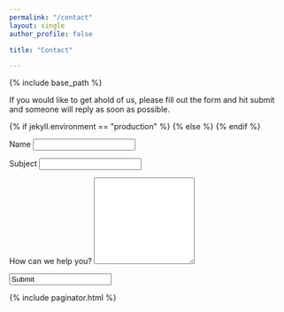 ```yaml
---
permalink: "/contact"
layout: single
author_profile: false

title: "Contact"

---
```


{% include base_path %}

If you would like to get ahold of us, please fill out the form and hit submit and someone will reply as soon as possible.

<script>
  function FormSubmit() {
    var interestval = document.getElementById("interest").value;
    var meh = document.getElementById("contactForm");
    if (interestval == "") {
      meh.action = "https://getsimpleform.com/messages?form_api_token=935cf1c8889ced426eccce7fcc4ed9e3";
    } else {
      meh.action = "/contact";
    }
    meh.submit();
  }
</script>

<style> #interest { display: none; } </style>

<form id="contactForm" action="/contact" method="post">

  {% if jekyll.environment == "production" %}
    <input type='hidden' name='redirect_to' value='{{site.environments.production.url}}/thank_you.html' />
  {% else %}
    <input type='hidden' name='redirect_to' value='{{site.environments.development.url}}/thank_you.html' />
  {% endif %}

  <input id='interest' type='text' name='interest' />

  <!-- all your input fields here.... -->
  <div style="margin-bottom: 1em;">
    <label for='name'>Name</label>
    <input type='text' name='name' />
  </div>

  <div style="margin-bottom: 1em;">
    <label for='subject'>Subject</label>
    <input type='text' name='subject' />
  </div>

  <div style="margin-bottom: 1em;">
    <label for='content'>How can we help you?</label>
    <textarea name='content' rows='10'></textarea>
  </div>

  <div style="margin-bottom: 1em;">
    <input class='btn btn--large btn--info' value="Submit" onclick="FormSubmit()" />
  </div>
</form>

{% include paginator.html %}


